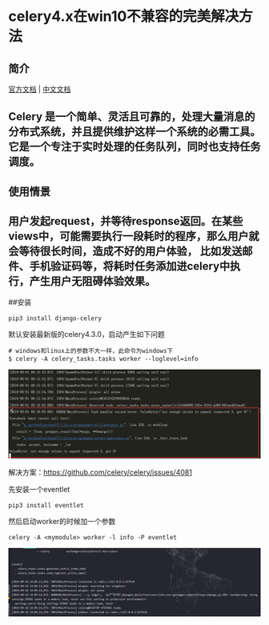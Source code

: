 # celery4.x在win10不兼容的完美解决方法

## 简介
[官方文档](http://www.celeryproject.org/) | [中文文档](http://docs.jinkan.org/docs/celery/)

Celery 是一个简单、灵活且可靠的，处理大量消息的分布式系统，并且提供维护这样一个系统的必需工具。
它是一个专注于实时处理的任务队列，同时也支持任务调度。
---
## 使用情景
用户发起request，并等待response返回。在某些views中，可能需要执行一段耗时的程序，那么用户就会等待很长时间，造成不好的用户体验，
比如发送邮件、手机验证码等，将耗时任务添加进celery中执行，产生用户无阻碍体验效果。
---
##安装
```shell script
pip3 install django-celery
```
默认安装最新版的celery4.3.0，启动产生如下问题
```shell script
# windows和linux上的参数不大一样，此命令为windows下
$ celery -A celery_tasks.tasks worker --loglevel=info
```
![](mdImages/celery-error.png)

解决方案：https://github.com/celery/celery/issues/4081

先安装一个eventlet
```shell script
pip3 install eventlet
```
然后启动worker的时候加一个参数
```shell script
celery -A <mymodule> worker -l info -P eventlet
```
![](mdImages/celery-success.png)
